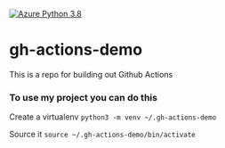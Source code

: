 [![Azure Python 3.8](https://github.com/robertncl/gh-action-demo/actions/workflows/main.yaml/badge.svg)](https://github.com/robertncl/gh-action-demo/actions/workflows/main.yaml)

# gh-actions-demo
This is a repo for building out Github Actions

### To use my project you can do this

Create a virtualenv
```python3 -m venv ~/.gh-actions-demo```

Source it
```source ~/.gh-actions-demo/bin/activate```